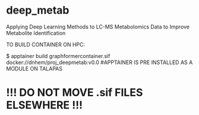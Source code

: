 # deep_metab
Applying Deep Learning Methods to LC-MS Metabolomics Data to Improve Metabolite Identification

TO BUILD CONTAINER ON HPC:

$ apptainer build graphformercontainer.sif docker://dnhem/proj_deepmetab:v0.0
#APPTAINER IS PRE INSTALLED AS A MODULE ON TALAPAS
# !!! DO NOT MOVE .sif FILES ELSEWHERE !!!


